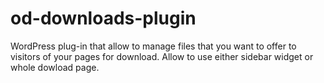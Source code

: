 # od-downloads-plugin
WordPress plug-in that allow to manage files that you want to offer to visitors of your pages for download. Allow to use either sidebar widget or whole dowload page.
